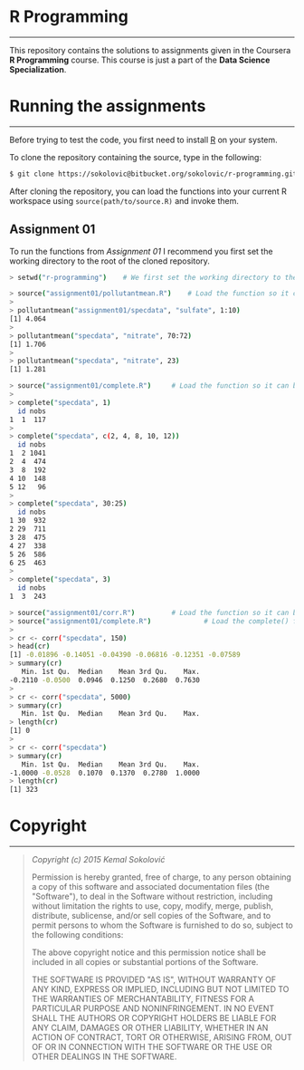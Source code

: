 # R Programming 
* * *

This repository contains the solutions to assignments given in the Coursera **R Programming** course. This course is
just a part of the **Data Science Specialization**. 

# Running the assignments
* * *

Before trying to test the code, you first need to install [R](http://www.r-project.org/) on your system. 

To clone the repository containing the source, type in the following:

```sh
$ git clone https://sokolovic@bitbucket.org/sokolovic/r-programming.git
```

After cloning the repository, you can load the functions into your current R workspace using ```source(path/to/source.R)```
and invoke them.

## Assignment 01

To run the functions from *Assignment 01* I recommend you first set the working directory to the root of the cloned
repository. 

```sh
> setwd("r-programming")	# We first set the working directory to the root of the cloned repository
```

```sh
> source("assignment01/pollutantmean.R")	# Load the function so it can be used
>
> pollutantmean("assignment01/specdata", "sulfate", 1:10)
[1] 4.064
>
> pollutantmean("specdata", "nitrate", 70:72)
[1] 1.706
>
> pollutantmean("specdata", "nitrate", 23)
[1] 1.281
``` 

```sh
> source("assignment01/complete.R")		# Load the function so it can be used
>
> complete("specdata", 1)
  id nobs
1  1  117
>
> complete("specdata", c(2, 4, 8, 10, 12))
  id nobs
1  2 1041
2  4  474
3  8  192
4 10  148
5 12   96
>
> complete("specdata", 30:25)
  id nobs
1 30  932
2 29  711
3 28  475
4 27  338
5 26  586
6 25  463
>
> complete("specdata", 3)
  id nobs
1  3  243
```

```sh
> source("assignment01/corr.R")			# Load the function so it can be used
> source("assignment01/complete.R")             # Load the complete() function since it's used in the corr()
> 
> cr <- corr("specdata", 150)
> head(cr)
[1] -0.01896 -0.14051 -0.04390 -0.06816 -0.12351 -0.07589
> summary(cr)
   Min. 1st Qu.  Median    Mean 3rd Qu.    Max. 
-0.2110 -0.0500  0.0946  0.1250  0.2680  0.7630
>
> cr <- corr("specdata", 5000)
> summary(cr)
   Min. 1st Qu.  Median    Mean 3rd Qu.    Max. 
> length(cr)
[1] 0
>
> cr <- corr("specdata")
> summary(cr)
   Min. 1st Qu.  Median    Mean 3rd Qu.    Max. 
-1.0000 -0.0528  0.1070  0.1370  0.2780  1.0000
> length(cr)
[1] 323
```


# Copyright
* * *

> *Copyright (c) 2015 Kemal Sokolović <kemal DOT sokolovic AT gmail DOT com>*
>
> Permission is hereby granted, free of charge, to any person obtaining a copy of
> this software and associated documentation files (the "Software"), to deal in the
> Software without restriction, including without limitation the rights to use,
> copy, modify, merge, publish, distribute, sublicense, and/or sell copies of the
> Software, and to permit persons to whom the Software is furnished to do so,
> subject to the following conditions:
>
> The above copyright notice and this permission notice shall be included in all
> copies or substantial portions of the Software.
> 
> THE SOFTWARE IS PROVIDED "AS IS", WITHOUT WARRANTY OF ANY KIND, EXPRESS OR
> IMPLIED, INCLUDING BUT NOT LIMITED TO THE WARRANTIES OF MERCHANTABILITY,
> FITNESS FOR A PARTICULAR PURPOSE AND NONINFRINGEMENT.
> IN NO EVENT SHALL THE AUTHORS OR COPYRIGHT HOLDERS BE LIABLE FOR ANY CLAIM,
> DAMAGES OR OTHER LIABILITY, WHETHER IN AN ACTION OF CONTRACT, TORT OR OTHERWISE,
> ARISING FROM, OUT OF OR IN CONNECTION WITH THE SOFTWARE OR THE USE OR OTHER
> DEALINGS IN THE SOFTWARE.
